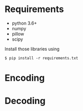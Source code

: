 # Requirements

* python 3.6+
* numpy
* pillow
* scipy

Install those libraries using

    $ pip install -r requirements.txt

# Encoding

# Decoding
